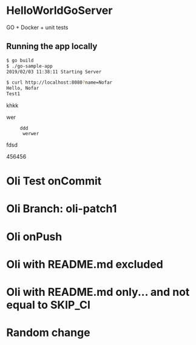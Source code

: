 # HelloWorldGoServer
GO + Docker + unit tests


## Running the app locally

```bash
$ go build
$ ./go-sample-app
2019/02/03 11:38:11 Starting Server
```

```bash
$ curl http://localhost:8080?name=Nofar
Hello, Nofar 
Test1
``` 

khkk

  wer
   
   
    
         ddd
          werwer
               
 
   fdsd
  
456456

# Oli Test onCommit

# Oli Branch: oli-patch1

# Oli onPush

# Oli with README.md excluded

# Oli with README.md only... and not equal to SKIP_CI

# Random change
